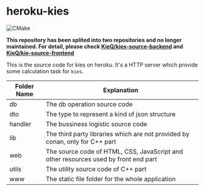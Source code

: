 # heroku-kies

![CMake](https://github.com/KieQ/heroku-kies/workflows/CMake/badge.svg)

**This repository has been splited into two repositories and no longer maintained. 
For detail, please check [KieQ/kies-source-backend](https://github.com/KieQ/kies-source-backend) and [KieQ/kie-source-frontend](https://github.com/KieQ/kies-source-frondend)**

This is the source code for kies on heroku. It's a HTTP server which provide some calculation task for `kies`.

|Folder Name|Explanation|
|----|----|
|db| The db operation source code|
|dto| The type to represent a kind of json structure|
handler| The bussiness logistic source code|
|lib| The third party libraries which are not provided by conan, only for C++ part|
|web| The source code of HTML, CSS, JavaScript and other resources used by front end part|
|utils| The utility source code of C++ part|
|www| The static file folder for the whole application|
